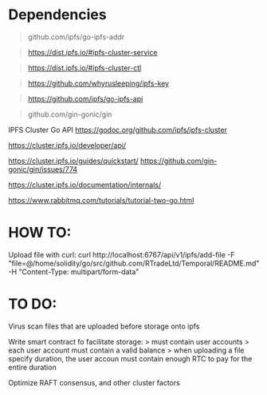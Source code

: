 
# Dependencies

> github.com/ipfs/go-ipfs-addr

> https://dist.ipfs.io/#ipfs-cluster-service

> https://dist.ipfs.io/#ipfs-cluster-ctl

> https://github.com/whyrusleeping/ipfs-key

> https://github.com/ipfs/go-ipfs-api

> github.com/gin-gonic/gin

IPFS Cluster Go API https://godoc.org/github.com/ipfs/ipfs-cluster

https://cluster.ipfs.io/developer/api/

https://cluster.ipfs.io/guides/quickstart/
https://github.com/gin-gonic/gin/issues/774

https://cluster.ipfs.io/documentation/internals/

https://www.rabbitmq.com/tutorials/tutorial-two-go.html

# HOW TO:

Upload file with curl:
curl http://localhost:6767/api/v1/ipfs/add-file -F "file=@/home/solidity/go/src/github.com/RTradeLtd/Temporal/README.md" -H "Content-Type: multipart/form-data"


# TO DO:

Virus scan files that are uploaded before storage onto ipfs

Write smart contract fo facilitate storage:
    > must contain user accounts
        > each user account must contain a valid balance
        > when uploading a file specify duration, the user accoun must contain enough RTC to pay for the entire duration

Optimize RAFT consensus, and other cluster factors
